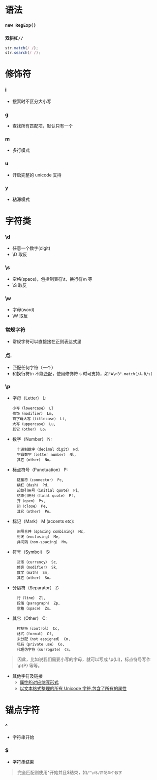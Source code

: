 # 语法

### `new RegExp()`

### `双斜杠//`

```js
str.match(/ /);
str.search(/ /);
```

# 修饰符

### i

- 搜索时不区分大小写

### g

- 查找所有匹配项，默认只有一个

### m

- 多行模式

### u

- 开启完整的 unicode 支持

### y

- 粘滞模式

# 字符类

### \d

- 任意一个数字(digit)
- \D 取反

### \s

- 空格(space)，包括制表符\t，换行符\n 等
- \S 取反

### \w

- 字母(word)
- \W 取反

### 常规字符

- 常规字符可以直接接在正则表达式里

### 点.

- 匹配任何字符（一个）
- 和换行符\n 不能匹配，使用修饰符 s 时可支持，如`"A\nB".match(/A.B/s)`

### \p

- 字母（Letter） L:

  ```
  小写（lowercase） Ll
  修饰（modifier） Lm,
  首字母大写（titlecase） Lt,
  大写（uppercase） Lu,
  其它（other） Lo。
  ```

- 数字（Number） N:

  ```
    十进制数字（decimal digit） Nd,
    字母数字（letter number） Nl,
    其它（other） No。
  ```

- 标点符号（Punctuation） P:

  ```
    链接符（connector） Pc,
    横杠（dash） Pd,
    起始引用号（initial quote） Pi,
    结束引用号（final quote） Pf,
    开（open） Ps,
    闭（close） Pe,
    其它（other） Po。
  ```

- 标记（Mark） M (accents etc):

  ```
    间隔合并（spacing combining） Mc,
    封闭（enclosing） Me,
    非间隔（non-spacing） Mn。
  ```

- 符号（Symbol） S:

  ```
    货币（currency） Sc,
    修饰（modifier） Sk,
    数学（math） Sm,
    其它（other） So。
  ```

- 分隔符（Separator） Z:

  ```
    行（line） Zl,
    段落（paragraph） Zp,
    空格（space） Zs。

  ```

- 其它（Other） C:

  ```
    控制符（control） Cc,
    格式（format） Cf,
    未分配（not assigned） Cn,
    私有（private use） Co,
    代理伪字符（surrogate） Cs。
  ```

> 因此，比如说我们需要小写的字母，就可以写成 \p{Ll}，标点符号写作 \p{P} 等等。

- 其他字符及链接
  - [属性的对应缩写形式](https://www.unicode.org/Public/UCD/latest/ucd/PropertyValueAliases.txt)
  - [以文本格式整理的所有 Unicode 字符,包含了所有的属性](https://www.unicode.org/Public/UCD/latest/ucd/)

# 锚点字符

### ^

- 字符串开始

### \$

- 字符串结束

> 完全匹配则使用^开始并且\$结束，如`/^\d$/匹配单个数字`
